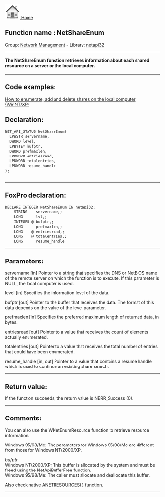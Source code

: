 [<img src="../../images/home.png"> Home ](https://github.com/VFPX/Win32API)  

## Function name : NetShareEnum
Group: [Network Management](../../functions_group.md#Network_Management)  -  Library: [netapi32](../../libraries.md#netapi32)  
***  


#### The NetShareEnum function retrieves information about each shared resource on a server or the local computer.
***  


## Code examples:
[How to enumerate, add and delete shares on the local computer (WinNT/XP)](../../samples/sample_351.md)  

## Declaration:
```foxpro  
NET_API_STATUS NetShareEnum(
  LPWSTR servername,
  DWORD level,
  LPBYTE* bufptr,
  DWORD prefmaxlen,
  LPDWORD entriesread,
  LPDWORD totalentries,
  LPDWORD resume_handle
);
  
```  
***  


## FoxPro declaration:
```foxpro  
DECLARE INTEGER NetShareEnum IN netapi32;
	STRING    servername,;
	LONG      lvl,;
	INTEGER @ bufptr,;
	LONG      prefmaxlen,;
	LONG    @ entriesread,;
	LONG    @ totalentries,;
	LONG      resume_handle  
```  
***  


## Parameters:
servername 
[in] Pointer to a string that specifies the DNS or NetBIOS name of the remote server on which the function is to execute. If this parameter is NULL, the local computer is used. 

level 
[in] Specifies the information level of the data.

bufptr 
[out] Pointer to the buffer that receives the data. The format of this data depends on the value of the level parameter.

prefmaxlen 
[in] Specifies the preferred maximum length of returned data, in bytes.

entriesread 
[out] Pointer to a value that receives the count of elements actually enumerated. 

totalentries 
[out] Pointer to a value that receives the total number of entries that could have been enumerated. 

resume_handle 
[in, out] Pointer to a value that contains a resume handle which is used to continue an existing share search.  
***  


## Return value:
If the function succeeds, the return value is NERR_Success (0).  
***  


## Comments:
You can also use the WNetEnumResource function to retrieve resource information.  
  
Windows 95/98/Me:  The parameters for Windows 95/98/Me are different from those for Windows NT/2000/XP.  
  
<Em>bufptr</Em>  
Windows NT/2000/XP:  This buffer is allocated by the system and must be freed using the NetApiBufferFree function.  
Windows 95/98/Me:  The caller must allocate and deallocate this buffer.  
  
Also check native <a href="http://msdn.microsoft.com/library/default.asp?url=/library/en-us/dv_foxhelp/html/lngANETRESOURCESLP_RP.asp">ANETRESOURCES( )</a> function.  
  
***  

